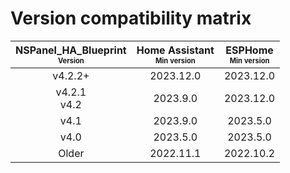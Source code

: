 # Version compatibility matrix

<!-- markdownlint-disable MD013 MD033 -->
| NSPanel_HA_Blueprint<br><sub><sup>Version</sup></sub> | Home Assistant<br><sub><sup>Min version</sup></sub> | ESPHome<br><sub><sup>Min version</sup></sub> |
| :--: | :--: | :--: |
| v4.2.2+ | 2023.12.0 | 2023.12.0 |
| v4.2.1<br>v4.2 | 2023.9.0 | 2023.12.0 |
| v4.1 | 2023.9.0 | 2023.5.0 |
| v4.0 | 2023.5.0 | 2023.5.0 |
| Older | 2022.11.1 | 2022.10.2 |
<!-- markdownlint-enable MD013 MD033 -->
